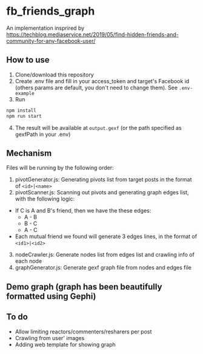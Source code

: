 # fb_friends_graph

An implementation insprired by https://techblog.mediaservice.net/2019/05/find-hidden-friends-and-community-for-any-facebook-user/

## How to use
1. Clone/download this repository
2. Create .env file and fill in your access_token and target's Facebook id (others params are default, you don't need to change them). See `.env-example`
3. Run
```bash
npm install
npm run start
```
4. The result will be available at `output.gexf` (or the path specified as gexfPath in your .env)

## Mechanism
Files will be running by the following order:
1. pivotGenerator.js: Generating pivots list from target posts in the format of `<id>|<name>`
2. pivotScanner.js: Scanning out pivots and generating graph edges list, with the following logic:
  - If C is A and B's friend, then we have the these edges:
    + A - B
    + B - C
    + A - C
  - Each mutual friend we found will generate 3 edges lines, in the format of `<id1>|<id2>`
3. nodeCrawler.js: Generate nodes list from edges list and crawling info of each node
4. graphGenerator.js: Generate gexf graph file from nodes and edges file

## Demo graph (graph has been beautifully formatted using Gephi)
[](https://i.imgur.com/ZNJ9qKZ.jpg)

## To do
- Allow limiting reactors/commenters/resharers per post
- Crawling from user' images
- Adding web template for showing graph
